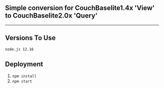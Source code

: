 
## Simple conversion for CouchBaselite1.4x 'View' to CouchBaselite2.0x 'Query'
---

## Versions To Use
`node.js 12.16`

## Deployment
1. `npm install`
2. `npm start`